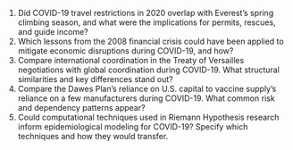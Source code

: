 1. Did COVID-19 travel restrictions in 2020 overlap with Everest’s spring climbing season, and what were the implications for permits, rescues, and guide income?
2. Which lessons from the 2008 financial crisis could have been applied to mitigate economic disruptions during COVID-19, and how?
3. Compare international coordination in the Treaty of Versailles negotiations with global coordination during COVID-19. What structural similarities and key differences stand out?
4. Compare the Dawes Plan’s reliance on U.S. capital to vaccine supply’s reliance on a few manufacturers during COVID-19. What common risk and dependency patterns appear?
5. Could computational techniques used in Riemann Hypothesis research inform epidemiological modeling for COVID-19? Specify which techniques and how they would transfer.
